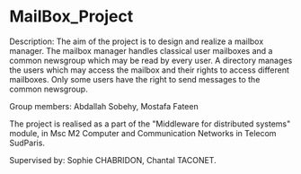 # MailBox_Project

Description: The aim of the project is to design and realize a mailbox manager. The mailbox manager handles classical
user mailboxes and a common newsgroup which may be read by every user. A directory manages the users which
may access the mailbox and their rights to access different mailboxes. Only some users have the right to send
messages to the common newsgroup.

Group members: Abdallah Sobehy, Mostafa Fateen

The project is realised as a part of the "Middleware for distributed systems" module, in Msc M2 Computer and Communication Networks in Telecom SudParis.

Supervised by: Sophie CHABRIDON, Chantal TACONET.
